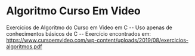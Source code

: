 # Algoritmo Curso Em Video
Exercicios de Algoritmo do Curso em Video em C
-- Uso apenas de conhecimentos básicos de C
-- Exercício encontrados em: https://www.cursoemvideo.com/wp-content/uploads/2019/08/exercicios-algoritmos.pdf
